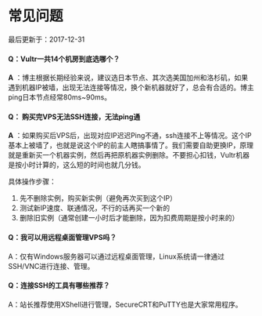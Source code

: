 #  常见问题

最后更新于：2017-12-31

####  Q：Vultr一共14个机房到底选哪个？

**A**
：博主根据长期经验来说，建议选日本节点、其次选美国加州和洛杉矶，如果遇到机器IP被墙，出现无法连接等情况，换个新机器就好了，总会有合适的。博主ping日本节点经常80ms~90ms。

####  Q： 购买完VPS无法SSH连接，无法ping通

**A**
：如果购买后VPS后，出现对应IP迟迟Ping不通，ssh连接不上等情况。这个IP基本上被墙了，也就是说这个IP的前主人瞎搞事情了。我们需要自助更换IP，原理就是重新买一个机器实例，然后再把原机器实例删除。不要担心扣钱，Vultr机器是按小时计算的，这么短的时间也就几分钱。

具体操作步骤：

  1. 先不删除实例，购买新实例（避免再次买到这个IP） 
  2. 测试新IP速度、联通情况，不行的话再买一个新的 
  3. 删除旧实例（通常创建一小时后才能删除，因为扣费周期是按小时来的） 

####  Q：我可以用远程桌面管理VPS吗？

A：仅有Windows服务器可以通过远程桌面管理，Linux系统请一律通过SSH/VNC进行连接、管理。

####  Q：连接SSH的工具有哪些推荐？

A：站长推荐使用XShell进行管理，SecureCRT和PuTTY也是大家常用程序。

